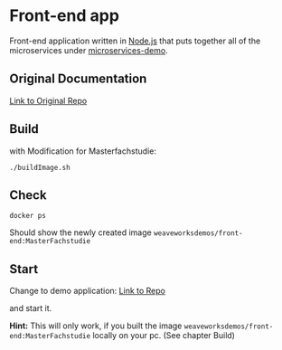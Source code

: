 # Front-end app
Front-end application written in [Node.js](https://nodejs.org/en/) that puts together all of the microservices under [microservices-demo](https://github.com/microservices-demo/microservices-demo).


## Original Documentation

[Link to Original Repo](https://github.com/microservices-demo/front-end)

## Build 
with Modification for Masterfachstudie:

```
./buildImage.sh
```

## Check
```
docker ps
```

Should show the newly created image `weaveworksdemos/front-end:MasterFachstudie`


## Start
Change to demo application: 
[Link to Repo](hhttps://github.com/Kerberos3000/microservices-demo)

and start it.

**Hint:** This will only work, if you built the image `weaveworksdemos/front-end:MasterFachstudie` locally on your pc. (See chapter Build)

